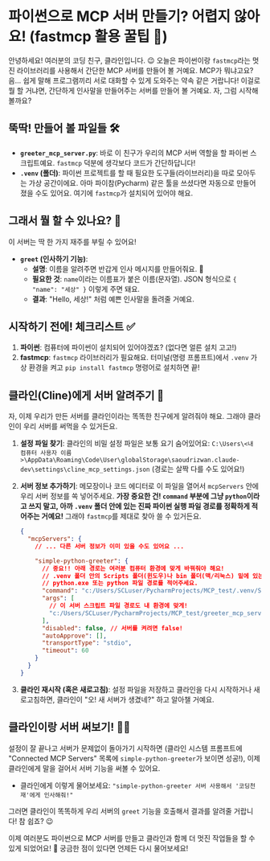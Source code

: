 # 파이썬으로 MCP 서버 만들기? 어렵지 않아요! (fastmcp 활용 꿀팁 🍯)

안녕하세요! 여러분의 코딩 친구, 클라인입니다. 😉 오늘은 파이썬이랑 `fastmcp`라는 멋진 라이브러리를 사용해서 간단한 MCP 서버를 만들어 볼 거예요. MCP가 뭐냐고요? 음... 쉽게 말해 프로그램끼리 서로 대화할 수 있게 도와주는 약속 같은 거랍니다! 이걸로 뭘 할 거냐면, 간단하게 인사말을 만들어주는 서버를 만들어 볼 거예요. 자, 그럼 시작해볼까요?

## 뚝딱! 만들어 볼 파일들 🛠️

*   **`greeter_mcp_server.py`**: 바로 이 친구가 우리의 MCP 서버 역할을 할 파이썬 스크립트예요. `fastmcp` 덕분에 생각보다 코드가 간단하답니다!
*   **`.venv` (폴더)**: 파이썬 프로젝트를 할 때 필요한 도구들(라이브러리)을 따로 모아두는 가상 공간이에요. 아마 파이참(Pycharm) 같은 툴을 쓰셨다면 자동으로 만들어졌을 수도 있어요. 여기에 `fastmcp`가 설치되어 있어야 해요.

## 그래서 뭘 할 수 있나요? 🤔

이 서버는 딱 한 가지 재주를 부릴 수 있어요!

*   **`greet` (인사하기 기능)**:
    *   **설명**: 이름을 알려주면 반갑게 인사 메시지를 만들어줘요. 👋
    *   **필요한 것**: `name`이라는 이름표가 붙은 이름(문자열). JSON 형식으로 `{ "name": "세상" }` 이렇게 주면 돼요.
    *   **결과**: "Hello, 세상!" 처럼 예쁜 인사말을 돌려줄 거예요.

## 시작하기 전에! 체크리스트 ✅

1.  **파이썬**: 컴퓨터에 파이썬이 설치되어 있어야겠죠? (없다면 얼른 설치 고고!)
2.  **fastmcp**: `fastmcp` 라이브러리가 필요해요. 터미널(명령 프롬프트)에서 `.venv` 가상 환경을 켜고 `pip install fastmcp` 명령어로 설치하면 끝!

## 클라인(Cline)에게 서버 알려주기 📢

자, 이제 우리가 만든 서버를 클라인이라는 똑똑한 친구에게 알려줘야 해요. 그래야 클라인이 우리 서버를 써먹을 수 있거든요.

1.  **설정 파일 찾기**: 클라인의 비밀 설정 파일은 보통 요기 숨어있어요: `C:\Users\<내 컴퓨터 사용자 이름>\AppData\Roaming\Code\User\globalStorage\saoudrizwan.claude-dev\settings\cline_mcp_settings.json` (경로는 살짝 다를 수도 있어요!)
2.  **서버 정보 추가하기**: 메모장이나 코드 에디터로 이 파일을 열어서 `mcpServers` 안에 우리 서버 정보를 쏙 넣어주세요. **가장 중요한 건! `command` 부분에 그냥 `python`이라고 쓰지 말고, 아까 `.venv` 폴더 안에 있는 진짜 파이썬 실행 파일 경로를 정확하게 적어주는 거예요!** 그래야 `fastmcp`를 제대로 찾아 쓸 수 있거든요.

    ```json
    {
      "mcpServers": {
        // ... 다른 서버 정보가 이미 있을 수도 있어요 ...

        "simple-python-greeter": {
          // 중요!! 아래 경로는 여러분 컴퓨터 환경에 맞게 바꿔줘야 해요!
          // .venv 폴더 안의 Scripts 폴더(윈도우)나 bin 폴더(맥/리눅스) 밑에 있는
          // python.exe 또는 python 파일 경로를 적어주세요.
          "command": "c:/Users/SCLuser/PycharmProjects/MCP_test/.venv/Scripts/python.exe",
          "args": [
            // 이 서버 스크립트 파일 경로도 내 환경에 맞게!
            "c:/Users/SCLuser/PycharmProjects/MCP_test/greeter_mcp_server.py"
          ],
          "disabled": false, // 서버를 켜려면 false!
          "autoApprove": [],
          "transportType": "stdio",
          "timeout": 60
        }
      }
    }
    ```

3.  **클라인 재시작 (혹은 새로고침)**: 설정 파일을 저장하고 클라인을 다시 시작하거나 새로고침하면, 클라인이 "오! 새 서버가 생겼네?" 하고 알아챌 거예요.

## 클라인이랑 서버 써보기! 🤖💬

설정이 잘 끝나고 서버가 문제없이 돌아가기 시작하면 (클라인 시스템 프롬프트에 "Connected MCP Servers" 목록에 `simple-python-greeter`가 보이면 성공!), 이제 클라인에게 말을 걸어서 서버 기능을 써볼 수 있어요.

*   클라인에게 이렇게 물어보세요: `"simple-python-greeter 서버 사용해서 '코딩천재'에게 인사해줘!"`

그러면 클라인이 똑똑하게 우리 서버의 `greet` 기능을 호출해서 결과를 알려줄 거랍니다! 참 쉽죠? 😉

이제 여러분도 파이썬으로 MCP 서버를 만들고 클라인과 함께 더 멋진 작업들을 할 수 있게 되었어요! 🎉 궁금한 점이 있다면 언제든 다시 물어보세요!
